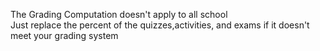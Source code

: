The Grading Computation doesn't apply to all school<br/>
Just replace the percent of the quizzes,activities, and exams if it doesn't meet your grading system

